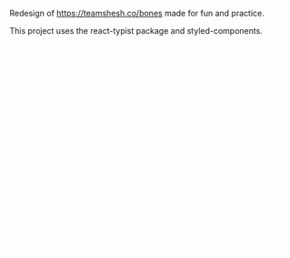 Redesign of https://teamshesh.co/bones made for fun and practice.

This project uses the react-typist package and styled-components.

![alt tag](screens/bones.gif)
